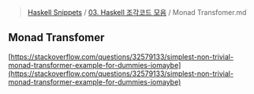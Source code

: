 > [Haskell Snippets](../README.md) / [03. Haskell 조각코드 모음](README.md) / Monad Transfomer.md
## Monad Transfomer
[https://stackoverflow.com/questions/32579133/simplest-non-trivial-monad-transformer-example-for-dummies-iomaybe](https://stackoverflow.com/questions/32579133/simplest-non-trivial-monad-transformer-example-for-dummies-iomaybe)